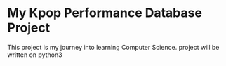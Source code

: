 # My Kpop Performance Database Project
This project is my journey into learning Computer Science.
project will be written on python3
